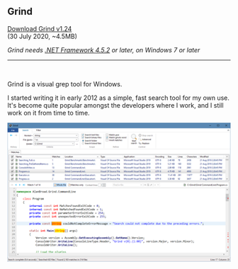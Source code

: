 ## Grind

[Download Grind v1.24](https://github.com/Arjailer/arjailer.github.io/releases/download/Grind/Grind.Setup.exe)
<br />
(30 July 2020, ~4.5MB)

_Grind needs [.NET Framework 4.5.2](https://dotnet.microsoft.com/download) or later, on Windows 7 or later_

---

<br />

Grind is a visual grep tool for Windows.

I started writing it in early 2012 as a simple, fast search tool for my own use. It's become quite popular amongst the developers where I work, and I still work on it from time to time.

![Grind screenshot](Grind1.png)
